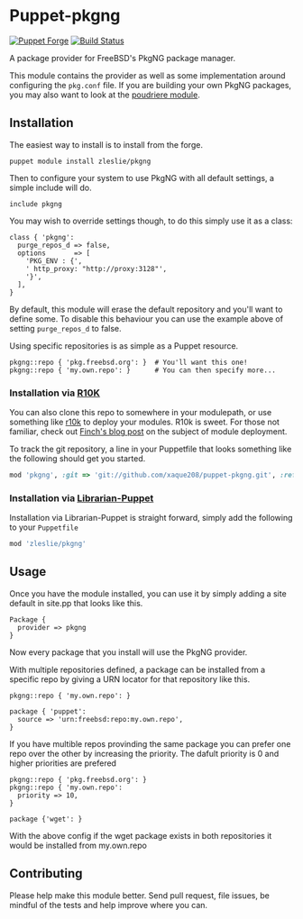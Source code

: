 # Puppet-pkgng

[![Puppet Forge](https://img.shields.io/puppetforge/v/zleslie/pkgng.svg)]() [![Build Status](https://travis-ci.org/xaque208/puppet-pkgng.svg?branch=master)](https://travis-ci.org/xaque208/puppet-pkgng)

A package provider for FreeBSD's PkgNG package manager.

This module contains the provider as well as some implementation around
configuring the `pkg.conf` file.  If you are building your own PkgNG packages,
you may also want to look at the [poudriere
module](https://github.com/xaque208/puppet-poudriere).

## Installation

The easiest way to install is to install from the forge.

```
puppet module install zleslie/pkgng
```

Then to configure your system to use PkgNG with all default settings, a
simple include will do.

```Puppet
include pkgng
```

You may wish to override settings though, to do this simply use it as a class:

```Puppet
class { 'pkgng':
  purge_repos_d => false,
  options       => [
    'PKG_ENV : {',
    ' http_proxy: "http://proxy:3128"',
    '}',
  ],
}
```

By default, this module will erase the default repository and you'll want to
define some. To disable this behaviour you can use the example above of
setting `purge_repos_d` to false.

Using specific repositories is as simple as a Puppet resource.

```Puppet
pkgng::repo { 'pkg.freebsd.org': }  # You'll want this one!
pkgng::repo { 'my.own.repo': }      # You can then specify more...
```

### Installation via [R10K](https://github.com/adrienthebo/r10k)

You can also clone this repo to somewhere in your modulepath, or use something
like [r10k](https://github.com/adrienthebo/r10k) to deploy your modules.  R10k
is sweet.  For those not familiar, check out [Finch's blog
post](http://somethingsinistral.net/blog/rethinking-puppet-deployment/) on the
subject of module deployment.

To track the git repository, a line in your Puppetfile that looks something
like the following should get you started.

```Ruby
mod 'pkgng', :git => 'git://github.com/xaque208/puppet-pkgng.git', :ref => '0.2.0'
```

### Installation via [Librarian-Puppet](http://librarian-puppet.com/)

Installation via Librarian-Puppet is straight forward, simply add the
following to your `Puppetfile`

```Ruby
mod 'zleslie/pkgng'
```

## Usage

Once you have the module installed, you can use it by simply adding a site
default in site.pp that looks like this.

```Puppet
Package {
  provider => pkgng
}
```

Now every package that you install will use the PkgNG provider.

With multiple repositories defined, a package can be installed from a specific
repo by giving a URN locator for that repository like this.

```Puppet
pkgng::repo { 'my.own.repo': }

package { 'puppet':
  source => 'urn:freebsd:repo:my.own.repo',
}
```

If you have multible repos provinding the same package you can prefer one repo 
over the other by increasing the priority.  The dafult priority is 0 and higher 
priorities are prefered

```Puppet
pkgng::repo { 'pkg.freebsd.org': }  
pkgng::repo { 'my.own.repo':
  priority => 10,
}

package {'wget': }
```

With the above config if the wget package exists in both repositories it would be installed from my.own.repo

## Contributing

Please help make this module better.  Send pull request, file issues, be
mindful of the tests and help improve where you can.

